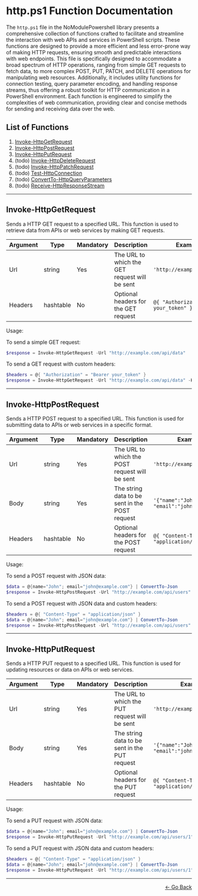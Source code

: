 # http.ps1 Function Documentation

The `http.ps1` file in the NoModulePowershell library presents a comprehensive collection of functions crafted to facilitate and streamline the interaction with web APIs and services in PowerShell scripts. These functions are designed to provide a more efficient and less error-prone way of making HTTP requests, ensuring smooth and predictable interactions with web endpoints. This file is specifically designed to accommodate a broad spectrum of HTTP operations, ranging from simple GET requests to fetch data, to more complex POST, PUT, PATCH, and DELETE operations for manipulating web resources. Additionally, it includes utility functions for connection testing, query parameter encoding, and handling response streams, thus offering a robust toolkit for HTTP communication in a PowerShell environment. Each function is engineered to simplify the complexities of web communication, providing clear and concise methods for sending and receiving data over the web.

## List of Functions

1. [Invoke-HttpGetRequest](#invoke-httpgetrequest)
2. [Invoke-HttpPostRequest](#invoke-httppostrequest)
3. [Invoke-HttpPutRequest](#invoke-httpputrequest)
4. (todo) [Invoke-HttpDeleteRequest](#invoke-httpdeleterequest)
5. (todo) [Invoke-HttpPatchRequest](#invoke-httppatchrequest)
6. (todo) [Test-HttpConnection](#test-httpconnection)
7. (todo) [ConvertTo-HttpQueryParameters](#convertto-httpqueryparameters)
8. (todo) [Receive-HttpResponseStream](#receive-httpresponsestream)

---

## Invoke-HttpGetRequest

Sends a HTTP GET request to a specified URL. This function is used to retrieve data from APIs or web services by making GET requests.

| Argument | Type     | Mandatory | Description                                   | Example Value                           |
|----------|----------|-----------|-----------------------------------------------|-----------------------------------------|
| Url      | string   | Yes       | The URL to which the GET request will be sent | `'http://example.com/api/data'`         |
| Headers  | hashtable| No        | Optional headers for the GET request          | `@{ "Authorization" = "Bearer your_token" }` |

Usage:

To send a simple GET request:

```powershell
$response = Invoke-HttpGetRequest -Url "http://example.com/api/data"
```

To send a GET request with custom headers:

```powershell
$headers = @{ "Authorization" = "Bearer your_token" }
$response = Invoke-HttpGetRequest -Url "http://example.com/api/data" -Headers $headers
```

---

## Invoke-HttpPostRequest

Sends a HTTP POST request to a specified URL. This function is used for submitting data to APIs or web services in a specific format.

| Argument | Type      | Mandatory | Description                                  | Example Value                                          |
|----------|-----------|-----------|----------------------------------------------|--------------------------------------------------------|
| Url      | string    | Yes       | The URL to which the POST request will be sent | `'http://example.com/api/users'`                      |
| Body     | string    | Yes       | The string data to be sent in the POST request | `'{"name":"John", "email":"john@example.com"}'`       |
| Headers  | hashtable | No        | Optional headers for the POST request       | `@{ "Content-Type" = "application/json" }`             |

Usage:

To send a POST request with JSON data:

```powershell
$data = @{name="John"; email="john@example.com"} | ConvertTo-Json
$response = Invoke-HttpPostRequest -Url "http://example.com/api/users" -Body $data
```

To send a POST request with JSON data and custom headers:

```powershell
$headers = @{ "Content-Type" = "application/json" }
$data = @{name="John"; email="john@example.com"} | ConvertTo-Json
$response = Invoke-HttpPostRequest -Url "http://example.com/api/users" -Body $data -Headers $headers
```

---

## Invoke-HttpPutRequest

Sends a HTTP PUT request to a specified URL. This function is used for updating resources or data on APIs or web services.

| Argument | Type      | Mandatory | Description                                  | Example Value                                          |
|----------|-----------|-----------|----------------------------------------------|--------------------------------------------------------|
| Url      | string    | Yes       | The URL to which the PUT request will be sent | `'http://example.com/api/users/1'`                     |
| Body     | string    | Yes       | The string data to be sent in the PUT request | `'{"name":"John", "email":"john@example.com"}'`        |
| Headers  | hashtable | No        | Optional headers for the PUT request         | `@{ "Content-Type" = "application/json" }`             |

Usage:

To send a PUT request with JSON data:

```powershell
$data = @{name="John"; email="john@example.com"} | ConvertTo-Json
$response = Invoke-HttpPutRequest -Url "http://example.com/api/users/1" -Body $data
```

To send a PUT request with JSON data and custom headers:

```powershell
$headers = @{ "Content-Type" = "application/json" }
$data = @{name="John"; email="john@example.com"} | ConvertTo-Json
$response = Invoke-HttpPutRequest -Url "http://example.com/api/users/1" -Body $data -Headers $headers
```


---

<p align="right">
  <a href="/docs/README.md">← Go Back</a>
</p>